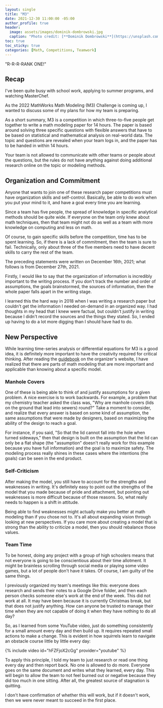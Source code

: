 ```yaml
---
layout: single
title: "M3"
date: 2021-12-30 11:00:00 -05:00
author_profile: true
header: 
  image: assets/images/dominik-dombrowski.jpg
  caption: "Photo credit: [**Dominik Dombrowski**](https://unsplash.com/photos/KNUp-YBwBSE)"
toc: true
toc_sticky: true
categories: [Math, Competitions, Teamwork]
---
```


"R-R-R-RANK ONE!"

## Recap

I've been quite busy with school work, applying to summer programs, and watching MasterChef. 

As the 2022 MathWorks Math Modeling (M3) Challenge is coming up, I wanted to discuss some of my plans for how my team is preparing.

As a short summary, M3 is a competition in which three-to-five people get together to write a math modeling paper for 14 hours. The paper is based around solving three specific questions with flexible answers that have to be based on statistical and mathematical analysis on real-world data. The topic and questions are revealed when your team logs in, and the paper has to be handed in within 14 hours. 

Your team is not allowed to communicate with other teams or people about the questions, but the rules do not have anything against doing additional research online on the topic or modeling methods. 

## Organization and Commitment

Anyone that wants to join one of these research paper competitions must have organization skills and self-control. Basically, be able to do work when you put your mind to it, and have a goal every time you are learning. 

Since a team has five people, the spread of knowledge in specific analytical methods should be quite wide. If everyone on the team only knew about math techniques, then that team might not do as well as a team with more knowledge on computing and less on math. 

Of course, to gain specific skills before the competition, time has to be spent learning. So, if there is a lack of commitment, then the team is sure to fail. Technically, only about three of the five members need to have decent skills to carry the rest of the team. 

The preceding statements were written on December 16th, 2021; what follows is from December 27th, 2021. 

Firstly, I would like to say that the organization of information is incredibly important to the writing process. If you don't track the number and order of assumptions, the goals brainstormed, the sources of information, then the whole paper falls apart in the writing stage. 

I learned this the hard way in 2018 when I was writing a research paper but couldn't get the information I needed on-demand in an organized way. I had thoughts in my head that I knew were factual, but couldn't justify in writing because I didn't record the sources and the things they stated. So, I ended up having to do a lot more digging than I should have had to do. 

## New Perspective

While learning time-series analysis or differential equations for M3 is a good idea, it is definitely more important to have the creativity required for critical thinking. After reading the [guidebook](https://m3challenge.siam.org/sites/default/files/uploads/siam-guidebook-final-press.pdf) on the organizer's website, I have realized that there are parts of math modeling that are more important and applicable than knowing about a specific model. 

### Manhole Covers

One of these is being able to think of and justify assumptions for a given problem. A nice exercise is to work backwards. For example, a problem that my chemistry teacher asked the class was, "Why are manhole covers (lids on the ground that lead into sewers) round?" Take a moment to consider, and realize that every answer is based on some kind of assumption, the same assumptions that were made by designers, based on maximizing the ability of the design to reach a goal. 

For instance, if you said, "So that the lid cannot fall into the hole when turned sideways," then that design is built on the assumption that the lid can only be a flat shape (the "assumption" doesn't really work for this example because you have full information) and the goal is to maximize safety. The modeling process really shines in these cases where the intentions (the goals) can be seen in the end product. 

### Self-Criticism

After making the model, you still have to account for the strengths and weaknesses in writing. It's definitely easy to point out the strengths of the model that you made because of pride and attachment, but pointing out weaknesses is more difficult because of those reasons. So, what really needs to happen is a shift in attitude. 

Being able to find weaknesses might actually make you better at math modeling than if you chose not to. It's all about expanding vision through looking at new perspectives. If you care more about creating a model that is strong than the ability to criticize a model, then you should rebalance those values.

### Team Time

To be honest, doing any project with a group of high schoolers means that not everyone is going to be conscientious about their time allotment. It might be brainless scrolling through social media or playing some video games, but a lot of people don't have it takes. Of course, I am guilty of the same things. 

I previously organized my team's meetings like this: everyone does research and sends their notes to a Google Drive folder, and then each person checks someone else's work at the end of the week. This did not work at all. It may have been because it is currently Christmas break, but that does not justify anything. How can anyone be trusted to manage their time when they are not capable of doing it when they have nothing to do all day? 

So, as I learned from some YouTube video, just do something consistently for a small amount every day and then build up. It requires repeated small actions to make a change. This is evident in how squirrels learn to navigate an obstacle course little by little every day:

{% include video id="hFZFjoX2cGg" provider="youtube" %}

To apply this principle, I told my team to just research or read one thing every day and then report back. No one is allowed to do more. Everyone goes on the same document and writes what they learned, every day. This will begin to allow the team to not feel burned out or negative because they did too much in one sitting. After all, the greatest source of stagnation is quitting. 

I don't have confirmation of whether this will work, but if it doesn't work, then we were never meant to succeed in the first place. 
